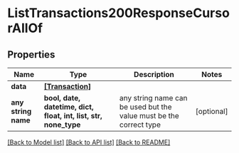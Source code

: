 # ListTransactions200ResponseCursorAllOf


## Properties
Name | Type | Description | Notes
------------ | ------------- | ------------- | -------------
**data** | [**[Transaction]**](Transaction.md) |  | 
**any string name** | **bool, date, datetime, dict, float, int, list, str, none_type** | any string name can be used but the value must be the correct type | [optional]

[[Back to Model list]](../README.md#documentation-for-models) [[Back to API list]](../README.md#documentation-for-api-endpoints) [[Back to README]](../README.md)


